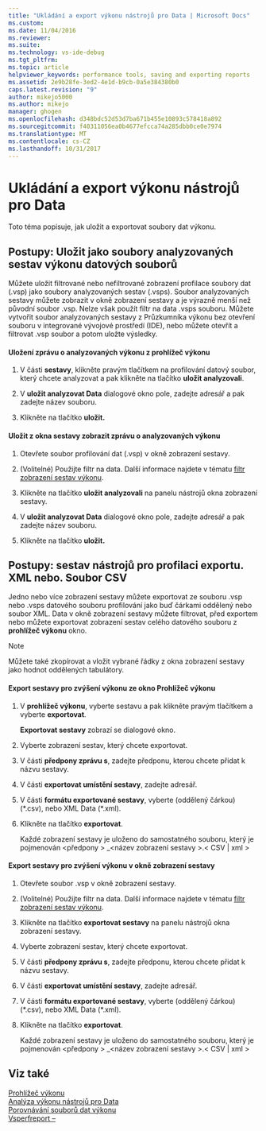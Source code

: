 ```yaml
---
title: "Ukládání a export výkonu nástrojů pro Data | Microsoft Docs"
ms.custom: 
ms.date: 11/04/2016
ms.reviewer: 
ms.suite: 
ms.technology: vs-ide-debug
ms.tgt_pltfrm: 
ms.topic: article
helpviewer_keywords: performance tools, saving and exporting reports
ms.assetid: 2e9b28fe-3ed2-4e1d-b9cb-0a5e384380b0
caps.latest.revision: "9"
author: mikejo5000
ms.author: mikejo
manager: ghogen
ms.openlocfilehash: d348bdc52d53d7ba671b455e10893c578418a892
ms.sourcegitcommit: f40311056ea0b4677efcca74a285dbb0ce0e7974
ms.translationtype: MT
ms.contentlocale: cs-CZ
ms.lasthandoff: 10/31/2017
---
```

# <a name="saving-and-exporting-performance-tools-data"></a>Ukládání a export výkonu nástrojů pro Data
Toto téma popisuje, jak uložit a exportovat soubory dat výkonu.  
  
##  <a name="BKMK_Save_Profiler_Data_Files_As_Analyzed_Report_Files"></a>Postupy: Uložit jako soubory analyzovaných sestav výkonu datových souborů  
 Můžete uložit filtrované nebo nefiltrované zobrazení profilace soubory dat (.vsp) jako soubory analyzovaných sestav (.vsps). Soubor analyzovaných sestavy můžete zobrazit v okně zobrazení sestavy a je výrazně menší než původní soubor .vsp. Nelze však použít filtr na data .vsps souboru. Můžete vytvořit soubor analyzovaných sestavy z Průzkumníka výkonu bez otevření souboru v integrované vývojové prostředí (IDE), nebo můžete otevřít a filtrovat .vsp soubor a potom uložte výsledky.  
  
#### <a name="to-save-an-analyzed-performance-report-from-the-performance-explorer"></a>Uložení zprávu o analyzovaných výkonu z prohlížeč výkonu  
  
1.  V části **sestavy**, klikněte pravým tlačítkem na profilování datový soubor, který chcete analyzovat a pak klikněte na tlačítko **uložit analyzovali**.  
  
2.  V **uložit analyzovat Data** dialogové okno pole, zadejte adresář a pak zadejte název souboru.  
  
3.  Klikněte na tlačítko **uložit.**  
  
#### <a name="to-save-an-analyzed-performance-report-from-the-report-view-window"></a>Uložit z okna sestavy zobrazit zprávu o analyzovaných výkonu  
  
1.  Otevřete soubor profilování dat (.vsp) v okně zobrazení sestavy.  
  
2.  (Volitelné) Použijte filtr na data. Další informace najdete v tématu [filtr zobrazení sestav výkonu](../profiling/performance-report-view-filter.md).  
  
3.  Klikněte na tlačítko **uložit analyzovali** na panelu nástrojů okna zobrazení sestavy.  
  
4.  V **uložit analyzovat Data** dialogové okno pole, zadejte adresář a pak zadejte název souboru.  
  
5.  Klikněte na tlačítko **uložit.**  
  
## <a name="how-to-export-profiling-tools-reports-to-an-xml-or-csv-file"></a>Postupy: sestav nástrojů pro profilaci exportu. XML nebo. Soubor CSV  
 Jedno nebo více zobrazení sestavy můžete exportovat ze souboru .vsp nebo .vsps datového souboru profilování jako buď čárkami oddělený nebo soubor XML. Data v okně zobrazení sestavy můžete filtrovat, před exportem nebo můžete exportovat zobrazení sestav celého datového souboru z **prohlížeč výkonu** okno.  
  
> [!NOTE]
>  Můžete také zkopírovat a vložit vybrané řádky z okna zobrazení sestavy jako hodnot oddělených tabulátory.  
  
#### <a name="to-export-performance-reports-from-the-performance-explorer-window"></a>Export sestavy pro zvýšení výkonu ze okno Prohlížeč výkonu  
  
1.  V **prohlížeč výkonu**, vyberte sestavu a pak klikněte pravým tlačítkem a vyberte **exportovat**.  
  
     **Exportovat sestavy** zobrazí se dialogové okno.  
  
2.  Vyberte zobrazení sestav, který chcete exportovat.  
  
3.  V části **předpony zprávu s**, zadejte předponu, kterou chcete přidat k názvu sestavy.  
  
4.  V části **exportovat umístění sestavy**, zadejte adresář.  
  
5.  V části **formátu exportované sestavy**, vyberte (oddělený čárkou) (\*.csv\), nebo XML Data (\*.xml\).  
  
6.  Klikněte na tlačítko **exportovat**.  
  
     Každé zobrazení sestavy je uloženo do samostatného souboru, který je pojmenován \<předpony > _\<název zobrazení sestavy >.\< CSV &#124; xml >  
  
#### <a name="to-export-performance-reports-from-the-report-view-window"></a>Export sestavy pro zvýšení výkonu v okně zobrazení sestavy  
  
1.  Otevřete soubor .vsp v okně zobrazení sestavy.  
  
2.  (Volitelné) Použijte filtr na data. Další informace najdete v tématu [filtr zobrazení sestav výkonu](../profiling/performance-report-view-filter.md).  
  
3.  Klikněte na tlačítko **exportovat sestavy** na panelu nástrojů okna zobrazení sestavy.  
  
4.  Vyberte zobrazení sestav, který chcete exportovat.  
  
5.  V části **předpony zprávu s**, zadejte předponu, kterou chcete přidat k názvu sestavy.  
  
6.  V části **exportovat umístění sestavy**, zadejte adresář.  
  
7.  V části **formátu exportované sestavy**, vyberte (oddělený čárkou) (\*.csv), nebo XML Data (\*.xml).  
  
8.  Klikněte na tlačítko **exportovat**.  
  
     Každé zobrazení sestavy je uloženo do samostatného souboru, který je pojmenován \<předpony > _\<název zobrazení sestavy >.\< CSV &#124; xml >  
  
## <a name="see-also"></a>Viz také  
 [Prohlížeč výkonu](../profiling/performance-explorer.md)   
 [Analýza výkonu nástrojů pro Data](../profiling/analyzing-performance-tools-data.md)   
 [Porovnávání souborů dat výkonu](../profiling/comparing-performance-data-files.md)   
 [Vsperfreport –](../profiling/vsperfreport.md)
